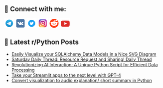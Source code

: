## 🔎 Connect with me:
[<img src="https://github.com/bullbesh/bullbesh/blob/main/images/Telegram.png" width="32" height="32" />](https://t.me/bullbesh)
[<img src="https://github.com/bullbesh/bullbesh/blob/main/images/VK.png" width="32" height="32" />](https://vk.com/bullbesh)
[<img src="https://github.com/bullbesh/bullbesh/blob/main/images/Twitter.png" width="32" height="32" />](https://twitter.com/bullbesh1)
[<img src="https://github.com/bullbesh/bullbesh/blob/main/images/Instagram.png" width="32" height="32" />](https://www.instagram.com/bullbesh)
[<img src="https://github.com/bullbesh/bullbesh/blob/main/images/Reddit.png" width="32" height="32" />](https://www.reddit.com/user/bullbesh)
[<img src="https://github.com/bullbesh/bullbesh/blob/main/images/YouTube.png" width="32" height="32" />](https://www.youtube.com/channel/UCtfjRs6uzgq5mfm8S06WTcg)

## 📕 Latest r/Python Posts
<!-- BLOG-POST-LIST:START -->
- [Easily Visualize your SQLAlchemy Data Models in a Nice SVG Diagram](https://www.reddit.com/r/Python/comments/17i2u7y/easily_visualize_your_sqlalchemy_data_models_in_a/)
- [Saturday Daily Thread: Resource Request and Sharing! Daily Thread](https://www.reddit.com/r/Python/comments/17i17ls/saturday_daily_thread_resource_request_and/)
- [Revolutionizing AI Interaction: A Unique Python Script for Efficient Data Processing](https://www.reddit.com/r/Python/comments/17i133d/revolutionizing_ai_interaction_a_unique_python/)
- [Take your Streamlit apps to the next level with GPT-4](https://www.reddit.com/r/Python/comments/17hyb79/take_your_streamlit_apps_to_the_next_level_with/)
- [Convert visualization to audio explanation/ short summary in Python](https://www.reddit.com/r/Python/comments/17hxlkm/convert_visualization_to_audio_explanation_short/)
<!-- BLOG-POST-LIST:END -->
